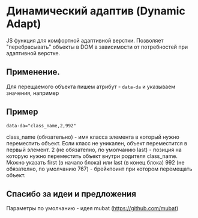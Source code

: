 # Динамический адаптив (Dynamic Adapt)
JS функция для комфортной адаптивной верстки. Позволяет "перебрасывать" объекты в DOM в зависимости от потребностей при адаптивной верстке.

## Применение.
Для перещаемого объекта пишем атрибут - `data-da` и указываем значения, например 

## Пример

`data-da="class_name,2,992"`

class_name (обязательно) - имя класса элемента в который нужно переместить объект. Если класс не уникален, объект переместится в первый элемент.
2 (не обязателно, по умолчанию last) - позиция на которую нужно переместить объект внутри родителя class_name. Можно указать first (в начало блока) или last (в конец блока)
992 (не обязателно, по умолчанию 767) - брейкпоинт при котором перемещать объект.


## Спасибо за идеи и предложения

Параметры по умолчанию - идея mubat (https://github.com/mubat)
